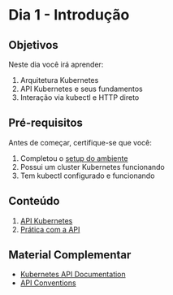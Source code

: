 # Dia 1 - Introdução

## Objetivos

Neste dia você irá aprender:

1. Arquitetura Kubernetes
2. API Kubernetes e seus fundamentos
3. Interação via kubectl e HTTP direto

## Pré-requisitos

Antes de começar, certifique-se que você:

1. Completou o [setup do ambiente](../dia0/01-introducao.md)
2. Possui um cluster Kubernetes funcionando
3. Tem kubectl configurado e funcionando

## Conteúdo

1. [API Kubernetes](02-api-kubernetes.md)
2. [Prática com a API](03-pratica.md)

## Material Complementar

- [Kubernetes API Documentation](https://kubernetes.io/docs/concepts/overview/kubernetes-api/)
- [API Conventions](https://github.com/kubernetes/community/blob/master/contributors/devel/sig-architecture/api-conventions.md)
